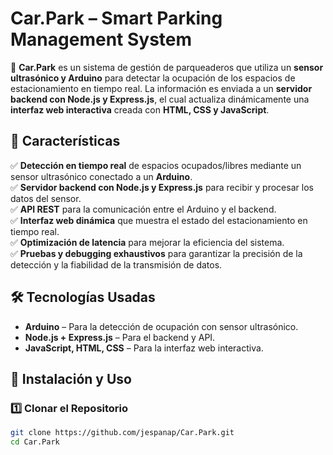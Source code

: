 # Car.Park – Smart Parking Management System

🚗 **Car.Park** es un sistema de gestión de parqueaderos que utiliza un **sensor ultrasónico y Arduino** para detectar la ocupación de los espacios de estacionamiento en tiempo real. La información es enviada a un **servidor backend con Node.js y Express.js**, el cual actualiza dinámicamente una **interfaz web interactiva** creada con **HTML, CSS y JavaScript**.

## 📌 Características
✅ **Detección en tiempo real** de espacios ocupados/libres mediante un sensor ultrasónico conectado a un **Arduino**.  
✅ **Servidor backend con Node.js y Express.js** para recibir y procesar los datos del sensor.  
✅ **API REST** para la comunicación entre el Arduino y el backend.  
✅ **Interfaz web dinámica** que muestra el estado del estacionamiento en tiempo real.  
✅ **Optimización de latencia** para mejorar la eficiencia del sistema.  
✅ **Pruebas y debugging exhaustivos** para garantizar la precisión de la detección y la fiabilidad de la transmisión de datos.  

## 🛠️ Tecnologías Usadas
- **Arduino** – Para la detección de ocupación con sensor ultrasónico.
- **Node.js + Express.js** – Para el backend y API.
- **JavaScript, HTML, CSS** – Para la interfaz web interactiva.

## 🚀 Instalación y Uso

### 1️⃣ Clonar el Repositorio
```bash
git clone https://github.com/jespanap/Car.Park.git
cd Car.Park